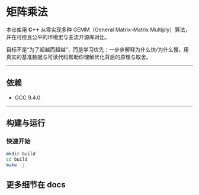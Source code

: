 # 矩阵乘法

本仓库用 **C++** 从零实现多种 GEMM（General Matrix–Matrix Multiply）算法，并在可控且公平的环境里与主流开源库对比。  

目标不是“为了超越而超越”，而是学习优先：一步步解释为什么快/为什么慢，用真实的基准数据与可读代码帮助你理解优化背后的原理与取舍。

---

## 依赖

- GCC 9.4.0 

---

## 构建与运行

### 快速开始
```bash
mkdir build
cd build
make -j
```

## 更多细节在 docs